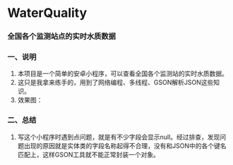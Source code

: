 # WaterQuality
### 全国各个监测站点的实时水质数据
### 一、说明
1. 本项目是一个简单的安卓小程序，可以查看全国各个监测站的实时水质数据。
2. 这只是我拿来练手的，用到了网络编程、多线程、GSON解析JSON这些知识。
3. 效果图：
### 二、总结
1. 写这个小程序时遇到点问题，就是有不少字段会显示null。经过排查，发现问题出现的原因就是实体类的字段名称起得不合理，没有和JSON中的各个键名匹配上，这样GSON工具就不能正常封装一个对象。
